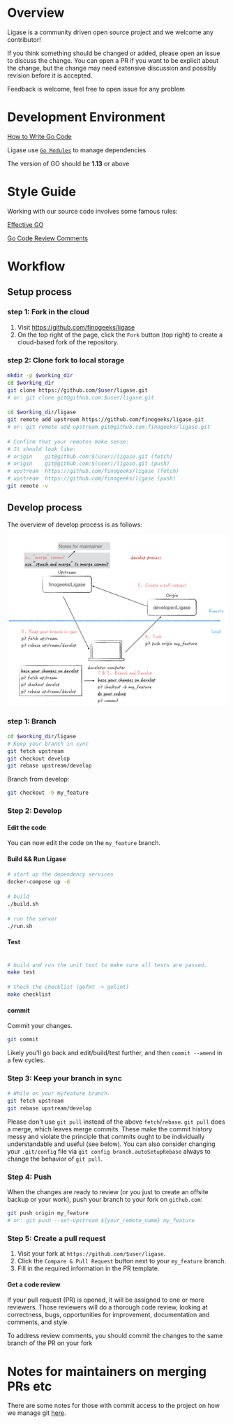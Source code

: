 # Overview

Ligase is a community driven open source project and we welcome any contributor!

If you think something should be changed or added, please open an issue to discuss the change. You can open a PR if you want to be explicit about the change, but the change may need extensive discussion and possibly revision before it is accepted.

Feedback is welcome, feel free to open issue for any problem

# Development Environment

[How to Write Go Code](http://golang.org/doc/code.html)

Ligase use [`Go Modules`](https://github.com/golang/go/wiki/Modules) to manage dependencies

The version of GO should be **1.13** or above

# Style Guide

Working with our source code involves some famous rules:

[Effective GO](https://golang.org/doc/effective_go.html)

[Go Code Review Comments](https://github.com/golang/go/wiki/CodeReviewComments)

# Workflow

## Setup process

### step 1: Fork in the cloud

1. Visit https://github.com/finogeeks/ligase
2. On the top right of the page, click the `Fork` button (top right) to create a cloud-based fork of the repository.

### step 2: Clone fork to local storage

```sh
mkdir -p $working_dir
cd $working_dir
git clone https://github.com/$user/ligase.git
# or: git clone git@github.com:$user/ligase.git

cd $working_dir/ligase
git remote add upstream https://github.com/finogeeks/ligase.git
# or: git remote add upstream git@github.com:finogeeks/ligase.git

# Confirm that your remotes make sense:
# It should look like:
# origin    git@github.com:$(user)/ligase.git (fetch)
# origin    git@github.com:$(user)/ligase.git (push)
# upstream  https://github.com/finogeeks/ligase (fetch)
# upstream  https://github.com/finogeeks/ligase (push)
git remote -v
```

## Develop process

The overview of develop process is as follows:

![develop_process](./docs/dev/git/contribution_dev_process.png)

### step 1: Branch

```sh
cd $working_dir/ligase
# Keep your branch in sync
git fetch upstream
git checkout develop
git rebase upstream/develop
```

Branch from develop:

```sh
git checkout -b my_feature
```

### Step 2: Develop
#### Edit the code

You can now edit the code on the `my_feature` branch.

#### Build && Run Ligase
```sh
# start up the dependency services
docker-compose up -d

# build
./build.sh

# run the server
./run.sh

```
#### Test

```sh

# build and run the unit test to make sure all tests are passed.
make test

# Check the checklist (gofmt -> golint)
make checklist

```

#### commit

Commit your changes.

```sh
git commit
```

Likely you'll go back and edit/build/test further, and then `commit --amend` in a
few cycles.

### Step 3: Keep your branch in sync

```sh
# While on your myfeature branch.
git fetch upstream
git rebase upstream/develop
```

Please don't use `git pull` instead of the above `fetch`/`rebase`. `git pull`
does a merge, which leaves merge commits. These make the commit history messy
and violate the principle that commits ought to be individually understandable
and useful (see below). You can also consider changing your `.git/config` file
via `git config branch.autoSetupRebase` always to change the behavior of `git pull`.

### Step 4: Push

When the changes are ready to review (or you just to create an offsite backup
or your work), push your branch to your fork on `github.com`:

```sh
git push origin my_feature
# or: git push --set-upstream ${your_remote_name} my_feature
```

### Step 5: Create a pull request

1. Visit your fork at `https://github.com/$user/ligase`.
2. Click the `Compare & Pull Request` button next to your `my_feature` branch.
3. Fill in the required information in the PR template.

#### Get a code review

If your pull request (PR) is opened, it will be assigned to one or more
reviewers. Those reviewers will do a thorough code review, looking at
correctness, bugs, opportunities for improvement, documentation and comments,
and style.

To address review comments, you should commit the changes to the same branch of
the PR on your fork

# Notes for maintainers on merging PRs etc

There are some notes for those with commit access to the project on how we manage git [here](./docs/dev/git/git.md).

